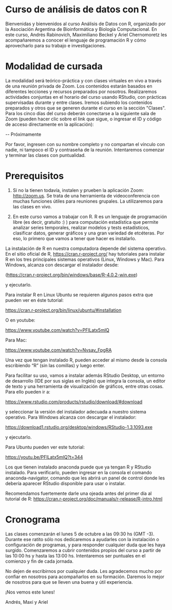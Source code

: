 # Curso de análisis de datos con R 

Bienvenidas y bienvenidos al curso Análisis de Datos con R, organizado por la Asociación Argentina de Bioinformática y Biología Computacional. En este curso, Andrés Rabinovich, Maximiliano Beckel y Ariel Chernomoretz les acompañaremos a conocer el lenguaje de programación R y cómo aprovecharlo para su trabajo e investigaciones.

# Modalidad de cursada
La modalidad será teórico-práctica y con clases virtuales en vivo a través de una reunión privada de Zoom. Los contenidos estarán basados en diferentes lecciones y recursos preparados por nosotros. Realizaremos actividades conjuntas en el horario del curso usando RStudio, con prácticas supervisadas durante y entre clases. Iremos subiendo los contenidos preparados y otros que se generen durante el curso en la sección "Clases".
Para los cinco días del curso deberán conectarse a la siguiente sala de Zoom (pueden hacer clic sobre el link que sigue, o ingresar el ID y código de acceso directamente en la aplicación):

-- Próximamente

Por favor, ingresen con su nombre completo y no compartan el vínculo con nadie, ni tampoco el ID y contraseña de la reunión. Intentaremos comenzar y terminar las clases con puntualidad.

# Prerequisitos
1) Si no la tienen todavía, instalen y prueben la aplicación Zoom: http://zoom.us. Se trata de una herramienta de videoconferencia con muchas funciones útiles para reuniones grupales. La utilizaremos para las clases en vivo.

2) En este curso vamos a trabajar con R. R es un lenguaje de programación libre (es decir, gratuito :) ) para computación estadística que permite analizar series temporales, realizar modelos y tests estadísticos, clasificar datos, generar gráficos y una gran variedad de etcéteras. Por eso, lo primero que vamos a tener que hacer es instalarlo.

La instalación de R en nuestra computadora depende del sistema operativo. En el sitio oficial de R, https://cran.r-project.org/ hay tutoriales para instalar R en los tres principales sistemas operativos (Linux, Windows y Mac). Para Windows, alcanza con descargar el instalador desde:

(https://cran.r-project.org/bin/windows/base/R-4.0.2-win.exe)

y ejecutarlo.

Para instalar R en Linux Ubuntu se requieren algunos pasos extra que pueden ver en éste tutorial:

https://cran.r-project.org/bin/linux/ubuntu/#installation

O en youtube:

https://www.youtube.com/watch?v=PFlLatx5mlQ

Para Mac:

https://www.youtube.com/watch?v=Nvsav_FpgRA

Una vez que tengan instalado R, pueden acceder al mismo desde la consola escribiendo “R” (sin las comillas) y luego enter.

Para facilitar su uso, vamos a instalar además RStudio Desktop, un entorno de desarrollo (IDE por sus siglas en Inglés) que integra la consola, un editor de texto y una herramienta de visualización de gráficos, entre otras cosas. Para ello pueden ir a:

https://www.rstudio.com/products/rstudio/download/#download

y seleccionar la versión del instalador adecuada a nuestro sistema operativo. Para Windows alcanza con descargar el instalador:

https://download1.rstudio.org/desktop/windows/RStudio-1.3.1093.exe

 y ejecutarlo.

Para Ubuntu pueden ver este tutorial:

https://youtu.be/PFlLatx5mlQ?t=344

Los que tienen instalado anaconda puede que ya tengan R y RStudio instalado. Para verificarlo, pueden ingresar en la consola el comando anaconda-navigator, comando que les abrirá un panel de control donde les debería aparecer RStudio disponible para usar o instalar. 

Recomendamos fuertemente darle una ojeada antes del primer día al tutorial de R: https://cran.r-project.org/doc/manuals/r-release/R-intro.html

# Cronograma
Las clases comenzarán el lunes 5 de octubre a las 09:30 hs (GMT -3). Durante ese ratito sólo nos dedicaremos a ayudarles con la instalación o configuración de programas, y para responder cualquier duda que les haya surgido. Comenzaremos a cubrir contenidos propios del curso a partir de las 10:00 hs y hasta las 13:00 hs. Intentaremos ser puntuales en el comienzo y fin de cada jornada.

No dejen de escribirnos por cualquier duda. Les agradecemos mucho por confiar en nosotros para acompañarlos en su formación. Daremos lo mejor de nosotros para que se lleven una buena y útil experiencia.

¡Nos vemos este lunes!

Andrés, Maxi y Ariel
